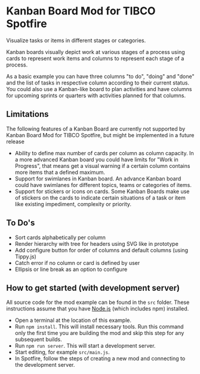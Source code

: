 # Kanban Board Mod for TIBCO Spotfire

Visualize tasks or items in different stages or categories.

Kanban boards visually depict work at various stages of a process using cards to represent work items and columns to represent each stage of a process. 

As a basic example you can have three columns "to do", "doing" and "done" and the list of tasks in respective column according to their current status. You could also use a Kanban-like board to plan activities and have columns for upcoming sprints or quarters with activities planned for that columns.



## Limitations  

The following features of a Kanban Board are currently not supported by Kanban Board Mod for TIBCO Spotfire, but might be implemented in a future release 

- Ability to define max number of cards per column as column capacity. In a more advanced Kanban board you could have limits for "Work in Progress", that means get a visual warning if a certain column contains more items that a defined maximum. 
- Support for swimlanes in Kanban board. An advance Kanban board could have swimlanes for different topics, teams or categories of items.
- Support for stickers or icons on cards. Some Kanban Boards make use of stickers on the cards to indicate certain situations of a task or item like existing impediment, complexity or priority.


## To Do's

- Sort cards alphabetically per column
- Render hierarchy with tree for headers using SVG like in prototype 
- Add configure button for order of columns and default columns (using Tippy.js)
- Catch error if no column or card is defined by user
- Ellipsis or line break as an option to configure


## How to get started (with development server)
All source code for the mod example can be found in the `src` folder. 
These instructions assume that you have [Node.js](https://nodejs.org/en/) (which includes npm) installed.

- Open a terminal at the location of this example.
- Run `npm install`. This will install necessary tools. Run this command only the first time you are building the mod and skip this step for any subsequent builds.
- Run `npm run server`. This will start a development server.
- Start editing, for example `src/main.js`.
- In Spotfire, follow the steps of creating a new mod and connecting to the development server.
